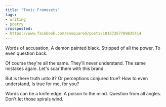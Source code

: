 ```yaml
---
title: "Toxic Framesets"
tags:
- writing
- poetry
crossposted:
- https://www.facebook.com/ensquared/posts/10157267789835414
---
```

Words of accusation,
A demon painted black.
Stripped of all the power,
To even question back.

Of course they're all the same.
They'll never understand.
The same mistakes again.
Let's scar them with this brand.

But is there truth unto it?
Or perceptions conjured true?
How to even understand,
Is true for me, for you?

Words can be a knife edge.
A poison to the mind.
Question from all angles.
Don't let those spirals wind.
